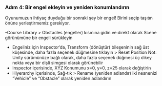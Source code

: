 ### Adım 4: Bir engel ekleyin ve yeniden konumlandırın

Oyunumuzun ihtiyaç duyduğu bir sonraki şey bir engel! Birini seçip taşıtın önüne yerleştirmemiz gerekiyor.

-Course Library > Obstacles (engeller) kısmına gidin ve direkt olarak Scene görünümüne bir engeli sürükleyin
- Engeliniz için Inspector’da, Transform (dönüştür) bileşeninin sağ üst köşesinde, daha fazla seçenek düğmesine tıklayın > Reset Position Not: Unity sürümünüze bağlı olarak, daha fazla seçenek düğmesi üç dikey nokta veya bir dişli simgesi olarak görünebilir
- Inspector içerisinde, XYZ Konumunu x=0, y=0, z=25 olarak değiştirin
- Hiyerarchy içerisinde, Sağ-tık > Rename (yeniden adlandır) iki nesnenizi “Vehicle” ve “Obstacle” olarak yeniden adlandırın

